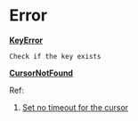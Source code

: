 # Error

[**KeyError**](https://stackoverflow.com/questions/10116518/im-getting-key-error-in-python)

```text
Check if the key exists
```

[**CursorNotFound**](https://stackoverflow.com/questions/24199729/pymongo-errors-cursornotfound-cursor-id-not-valid-at-server)

Ref:

1. [Set no timeout for the cursor](https://stackoverflow.com/questions/40248820/is-it-possible-to-create-an-aggregation-in-pymongo-with-no-timeout-for-the-curso)

